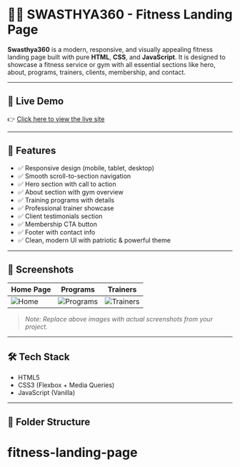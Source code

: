 # 🏋️‍♂️ SWASTHYA360 - Fitness Landing Page

**Swasthya360** is a modern, responsive, and visually appealing fitness landing page built with pure **HTML**, **CSS**, and **JavaScript**. It is designed to showcase a fitness service or gym with all essential sections like hero, about, programs, trainers, clients, membership, and contact.

---

## 🔗 Live Demo

👉 [Click here to view the live site](https://amanshekhawat-2910.github.io/fitness-landing-page/)

---

## 🚀 Features

- ✅ Responsive design (mobile, tablet, desktop)
- ✅ Smooth scroll-to-section navigation
- ✅ Hero section with call to action
- ✅ About section with gym overview
- ✅ Training programs with details
- ✅ Professional trainer showcase
- ✅ Client testimonials section
- ✅ Membership CTA button
- ✅ Footer with contact info
- ✅ Clean, modern UI with patriotic & powerful theme

---

## 📸 Screenshots

| Home Page | Programs | Trainers |
|-----------|----------|----------|
| ![Home](./assets/home.png) | ![Programs](./assets/programs.png) | ![Trainers](./assets/trainers.png) |

> *Note: Replace above images with actual screenshots from your project.*

---

## 🛠️ Tech Stack

- HTML5
- CSS3 (Flexbox + Media Queries)
- JavaScript (Vanilla)

---

## 📂 Folder Structure

# fitness-landing-page
